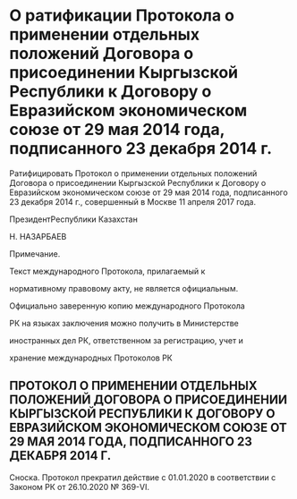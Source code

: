 # О ратификации Протокола о применении отдельных положений Договора о присоединении Кыргызской Республики к Договору о Евразийском экономическом союзе от 29 мая 2014 года, подписанного 23 декабря 2014 г.

Ратифицировать Протокол о применении отдельных положений Договора о присоединении Кыргызской Республики к Договору о Евразийском экономическом союзе от 29 мая 2014 года, подписанного 23 декабря 2014 г., совершенный в Москве 11 апреля 2017 года.

ПрезидентРеспублики Казахстан

Н. НАЗАРБАЕВ

Примечание.

Текст международного Протокола, прилагаемый к

нормативному правовому акту, не является официальным.

Официально заверенную копию международного Протокола

РК на языках заключения можно получить в Министерстве

иностранных дел РК, ответственном за регистрацию, учет и

хранение международных Протоколов РК

## ПРОТОКОЛ О ПРИМЕНЕНИИ ОТДЕЛЬНЫХ ПОЛОЖЕНИЙ ДОГОВОРА О ПРИСОЕДИНЕНИИ КЫРГЫЗСКОЙ РЕСПУБЛИКИ К ДОГОВОРУ О ЕВРАЗИЙСКОМ ЭКОНОМИЧЕСКОМ СОЮЗЕ ОТ 29 МАЯ 2014 ГОДА, ПОДПИСАННОГО 23 ДЕКАБРЯ 2014 Г.

Сноска. Протокол прекратил действие с 01.01.2020 в соответствии с Законом РК от 26.10.2020 № 369-VI.

